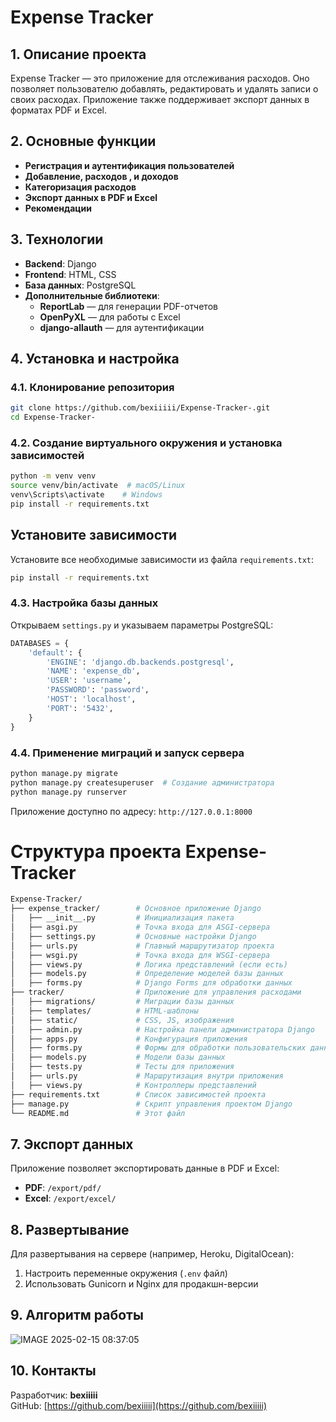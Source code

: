 # Expense Tracker

## 1. Описание проекта

Expense Tracker — это приложение для отслеживания расходов. Оно позволяет пользователю добавлять, редактировать и удалять записи о своих расходах. Приложение также поддерживает экспорт данных в форматах PDF и Excel.

## 2. Основные функции

- **Регистрация и аутентификация пользователей**
- **Добавление,  расходов , и доходов**
- **Категоризация расходов**
- **Экспорт данных в PDF и Excel**
- **Рекомендации**


## 3. Технологии

- **Backend**: Django
- **Frontend**: HTML, CSS
- **База данных**: PostgreSQL
- **Дополнительные библиотеки**:
  - **ReportLab** — для генерации PDF-отчетов
  - **OpenPyXL** — для работы с Excel
  - **django-allauth** — для аутентификации



## 4. Установка и настройка

### 4.1. Клонирование репозитория

```bash
git clone https://github.com/bexiiiii/Expense-Tracker-.git
cd Expense-Tracker-
```

### 4.2. Создание виртуального окружения и установка зависимостей

```bash
python -m venv venv
source venv/bin/activate  # macOS/Linux
venv\Scripts\activate    # Windows
pip install -r requirements.txt
```


## Установите зависимости

Установите все необходимые зависимости из файла `requirements.txt`:

```bash
pip install -r requirements.txt
```

### 4.3. Настройка базы данных

Открываем `settings.py` и указываем параметры PostgreSQL:

```python
DATABASES = {
    'default': {
        'ENGINE': 'django.db.backends.postgresql',
        'NAME': 'expense_db',
        'USER': 'username',
        'PASSWORD': 'password',
        'HOST': 'localhost',
        'PORT': '5432',
    }
}
```

### 4.4. Применение миграций и запуск сервера

```bash
python manage.py migrate
python manage.py createsuperuser  # Создание администратора
python manage.py runserver
```

Приложение доступно по адресу: `http://127.0.0.1:8000`

# Структура проекта Expense-Tracker

```bash
Expense-Tracker/
├── expense_tracker/        # Основное приложение Django
│   ├── __init__.py         # Инициализация пакета
│   ├── asgi.py             # Точка входа для ASGI-сервера
│   ├── settings.py         # Основные настройки Django
│   ├── urls.py             # Главный маршрутизатор проекта
│   ├── wsgi.py             # Точка входа для WSGI-сервера
│   ├── views.py            # Логика представлений (если есть)
│   ├── models.py           # Определение моделей базы данных
│   ├── forms.py            # Django Forms для обработки данных
├── tracker/                # Приложение для управления расходами
│   ├── migrations/         # Миграции базы данных
│   ├── templates/          # HTML-шаблоны
│   ├── static/             # CSS, JS, изображения
│   ├── admin.py            # Настройка панели администратора Django
│   ├── apps.py             # Конфигурация приложения
│   ├── forms.py            # Формы для обработки пользовательских данных
│   ├── models.py           # Модели базы данных
│   ├── tests.py            # Тесты для приложения
│   ├── urls.py             # Маршрутизация внутри приложения
│   ├── views.py            # Контроллеры представлений
├── requirements.txt        # Список зависимостей проекта
├── manage.py               # Скрипт управления проектом Django
└── README.md               # Этот файл
```






## 7. Экспорт данных

Приложение позволяет экспортировать данные в PDF и Excel:

- **PDF**: `/export/pdf/`
- **Excel**: `/export/excel/`

## 8. Развертывание

Для развертывания на сервере (например, Heroku, DigitalOcean):

1. Настроить переменные окружения (`.env` файл)
2. Использовать Gunicorn и Nginx для продакшн-версии
   

## 9. Алгоритм работы

![IMAGE 2025-02-15 08:37:05](https://github.com/user-attachments/assets/11b342c7-40f7-4ae7-b675-44af9f46661c)



## 10. Контакты

Разработчик: **bexiiiii**\
GitHub: [https://github.com/bexiiiii](https://github.com/bexiiiii)


